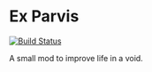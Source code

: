 Ex Parvis
=========
[![Build Status](https://travis-ci.org/vpzomtrrfrt/exparvis.svg?branch=mc1.10.2)](https://travis-ci.org/vpzomtrrfrt/exparvis)

A small mod to improve life in a void.
